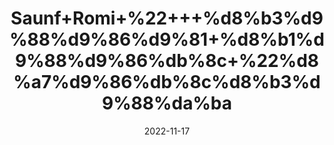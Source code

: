 ---
title: 'Saunf+Romi+%22+++%d8%b3%d9%88%d9%86%d9%81+%d8%b1%d9%88%d9%86%db%8c+%22%d8%a7%d9%86%db%8c%d8%b3%d9%88%da%ba'
date: '2022-11-17' 
metatag: '' 
inventory: '0' 
draft: false 
# meta description 
shortDescripton: 'Anisoon%22+Fennel+helps+to+lose+weight%2c+increases+bile+production%2c+is+an+anti-bacterial+and+reduces+pain.Fennel+seed+oil+eases+joint+pains+when+massaged.'
description: 'Seed+%d8%aa%d8%ae%d9%85++%d8%a8%db%8c%d8%ac'
longdescription: ''
tags: ''
brand: ''
subCategory: ''
unit: '50 gm-Pk'
sellCount: '0'
featured: True
# product Price
price: '70.0'
# Product Short Description
shortDescription: 'Anisoon%22+Fennel+helps+to+lose+weight%2c+increases+bile+production%2c+is+an+anti-bacterial+and+reduces+pain.Fennel+seed+oil+eases+joint+pains+when+massaged.'
productID: 'E28BC354-5924-ED11-9968-005056B3A416'
type: 'products'
category: 'Seed+%d8%aa%d8%ae%d9%85++%d8%a8%db%8c%d8%ac' 
thumnailproduct: 'https://eraconnect.blob.core.windows.net/product-images/aminsaddiquidawakhana/E28BC354-5924-ED11-9968-005056B3A416.webp' 
images:
  - image: 'https://eraconnect.blob.core.windows.net/product-images/aminsaddiquidawakhana/E28BC354-5924-ED11-9968-005056B3A416.webp'  
Variants:
---